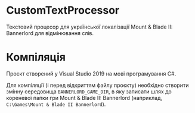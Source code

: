 # CustomTextProcessor
Текстовий процесор для української локалізації Mount &amp; Blade II: Bannerlord для відмінювання слів.

# Компіляція
Проєкт створений у Visual Studio 2019 на мові програмування C#.

Для компіляції (і перед відкриттям файлу проєкту) необхідно створити змінну середовища `BANNERLORD_GAME_DIR`, в яку записати шлях до кореневої папки гри Mount & Blade II: Bannerlord (наприклад, `C:\Games\Mount & Blade II Bannerlord`).
